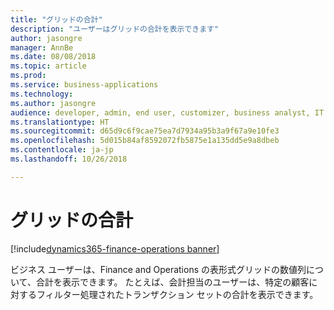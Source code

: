 ```yaml
---
title: "グリッドの合計"
description: "ユーザーはグリッドの合計を表示できます"
author: jasongre
manager: AnnBe
ms.date: 08/08/2018
ms.topic: article
ms.prod: 
ms.service: business-applications
ms.technology: 
ms.author: jasongre
audience: developer, admin, end user, customizer, business analyst, IT pro
ms.translationtype: HT
ms.sourcegitcommit: d65d9c6f9cae75ea7d7934a95b3a9f67a9e10fe3
ms.openlocfilehash: 5d015b84af8592072fb5875e1a135dd5e9a8dbeb
ms.contentlocale: ja-jp
ms.lasthandoff: 10/26/2018

---
```


# <a name="totals-in-grids"></a>グリッドの合計

[!include[dynamics365-finance-operations banner](../includes/dynamics365-finance-operations.md)]

ビジネス ユーザーは、Finance and Operations の表形式グリッドの数値列について、合計を表示できます。 たとえば、会計担当のユーザーは、特定の顧客に対するフィルター処理されたトランザクション セットの合計を表示できます。  


